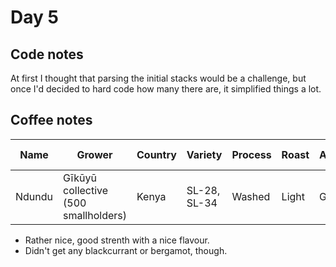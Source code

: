 # Day 5

## Code notes

At first I thought that parsing the initial stacks would be a challenge, but once I'd decided to hard code how many there are, it simplified things a lot.

## Coffee notes
| Name   | Grower                               | Country | Variety      | Process | Roast | Acidity | Mouthfeel | Hints of...             | Score / 10 |
|--------|--------------------------------------|---------|--------------|---------|-------|---------|-----------|-------------------------|------------|
| Ndundu | Gīkūyū collective (500 smallholders) | Kenya   | SL-28, SL-34 | Washed  | Light | Grape   | Tea-like  | Blackcurrant & bergamot | 7          |

* Rather nice, good strenth with a nice flavour.
* Didn't get any blackcurrant or bergamot, though.
